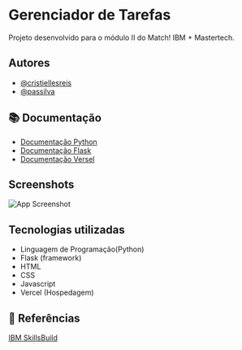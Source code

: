 # Gerenciador de Tarefas

Projeto desenvolvido para o módulo II do Match! IBM + Mastertech.

## Autores

- [@cristiellesreis](https://github.com/cristiellesreis)
- [@passilva](https://github.com/passilva)


## 📚 Documentação

- [Documentação Python](https://docs.python.org/3/)
- [Documentação Flask](https://flask.palletsprojects.com/en/3.0.x/)
- [Documentação Versel](https://vercel.com/docs)

## Screenshots

![App Screenshot](https://via.placeholder.com/900x500?text=App+Screenshot+Here)

## Tecnologias utilizadas

- Linguagem de Programação(Python)
- Flask (framework)
- HTML
- CSS
- Javascript
- Vercel (Hospedagem)


## 🔎 Referências 
[IBM SkillsBuild](https://sb-auth.skillsbuild.org)
